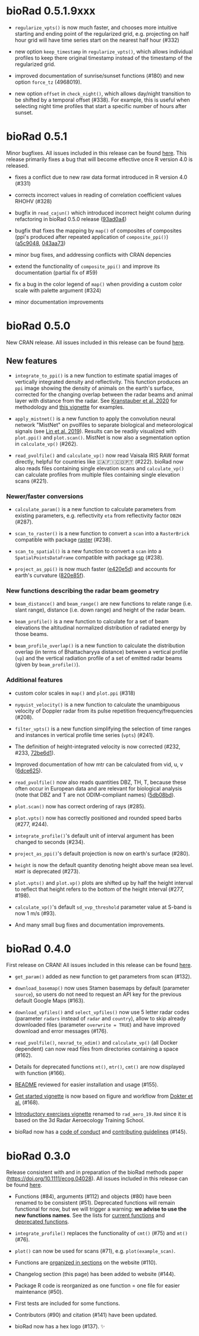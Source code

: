 # bioRad 0.5.1.9xxx

* `regularize_vpts()` is now much faster, and chooses more intuitive starting and ending point of the regularized grid, e.g. projecting on half hour grid will have time series start on the nearest half hour (#332)

* new option `keep_timestamp` in `regularize_vpts()`, which allows individual profiles to keep there original timestamp instead of the timestamp of the regularized grid.

* improved documentation of sunrise/sunset functions (#180) and new option `force_tz` (4968019).

* new option `offset` in `check_night()`, which allows day/night transition to be shifted by a temporal offset (#338). For example, this is useful when selecting night time profiles that start a specific number of hours after sunset.

# bioRad 0.5.1

Minor bugfixes. All issues included in this release can be found [here](https://github.com/adokter/bioRad/pull/334). This release primarily fixes a bug that will become effective once R version 4.0 is released.

* fixes a conflict due to new raw data format introduced in R version 4.0 (#331)

* corrects incorrect values in reading of correlation coefficient values RHOHV (#328)

* bugfix in `read_cajun()` which introduced incorrect height column during refactoring in bioRad 0.5.0 release ([93ad0a4](https://github.com/adokter/bioRad/commit/93ad0a4))

* bugfix that fixes the mapping by `map()` of composites of composites (ppi's produced after repeated application of `composite_ppi()`) ([a5c9048](https://github.com/adokter/bioRad/commit/a5c9048), [043aa73](https://github.com/adokter/bioRad/commit/043aa73))
* minor bug fixes, and addressing conflicts with CRAN depencies

* extend the functionality of `composite_ppi()` and improve its documentation (partial fix of #59)

* fix a bug in the color legend of `map()` when providing a custom color scale with palette argument (#324)

* minor documentation improvements

# bioRad 0.5.0

New CRAN release. All issues included in this release can be found [here](https://github.com/adokter/bioRad/milestone/6?closed=1).

## New features

* `integrate_to_ppi()` is a new function to estimate spatial images of vertically integrated density and reflectivity. This function produces an `ppi` image showing the density of animals on the earth's surface, corrected for the changing overlap between the radar beams and animal layer with distance from the radar. See [Kranstauber et al. 2020](https://doi.org/10.3390/rs12040635) for methodology and [this vignette](https://adokter.github.io/bioRad/articles/range_correction.html) for examples.

* `apply_mistnet()` is a new function to apply the convolution neural network "MistNet" on pvolfiles to separate biological and meteorological signals (see [Lin et al. 2019](https://doi.org/10.1111/2041-210X.13280)). Results can be readily visualized with `plot.ppi()` and `plot.scan()`. MistNet is now also a segmentation option in `calculate_vp()` (#262).

* `read_pvolfile()` and `calculate_vp()` now read Vaisala IRIS RAW format directly, helpful for countries like 🇨🇦🇫🇮🇨🇴🇵🇹 (#222). bioRad now also reads files containing single elevation scans and `calculate_vp()` can calculate profiles from multiple files containing single elevation scans (#221).

### Newer/faster conversions

* `calculate_param()` is a new function to calculate parameters from existing parameters, e.g. reflectivity `eta` from reflectivity factor `DBZH` (#287).

* `scan_to_raster()` is a new function to convert a `scan` into a `RasterBrick` compatible with package [raster](https://cran.r-project.org/package=raster) (#238).

* `scan_to_spatial()` is a new function to convert a `scan` into a `SpatialPointsDataFrame` compatible with package [sp](https://cran.r-project.org/package=sp) (#238).

* `project_as_ppi()` is now much faster ([e420e5d](https://github.com/adokter/bioRad/commit/e420e5d)) and accounts for earth's curvature ([820e85f](https://github.com/adokter/bioRad/commit/820e85f)).

### New functions describing the radar beam geometry

* `beam_distance()` and `beam_range()` are new functions to relate range (i.e. slant range), distance (i.e. down range) and height of the radar beam.

* `beam_profile()` is a new function to calculate for a set of beam elevations the altitudinal normalized distribution of radiated energy by those beams.

* `beam_profile_overlap()` is a new function to calculate the distribution overlap (in terms of Bhattacharyya distance) between a vertical profile (`vp`) and the vertical radiation profile of a set of emitted radar beams (given by `beam_profile()`).

### Additional features

* custom color scales in `map()` and `plot.ppi` (#318)

* `nyquist_velocity()` is a new function to calculate the unambiguous velocity of Doppler radar from its pulse repetition frequency/frequencies (#208).

* `filter_vpts()` is a new function simplifying the selection of time ranges and instances in vertical profile time series (`vpts`) (#241).

* The definition of height-integrated velocity is now corrected (#232, #233, [72be6d1](https://github.com/adokter/bioRad/commit/72be6d1)).

*  Improved documentation of how mtr can be calculated from vid, u, v ([6dce625](https://github.com/adokter/bioRad/commit/6dce625)).
 
* `read_pvolfile()` now also reads quantities DBZ, TH, T, because these often occur in European data and are relevant for biological analysis (note that DBZ and T are not ODIM-compliant names) ([5db08bd](https://github.com/adokter/bioRad/commit/5db08bd)).

* `plot.scan()` now has correct ordering of rays (#285).

* `plot.vpts()` now has correctly positioned and rounded speed barbs (#277, #244).

* `integrate_profile()`'s default unit of interval argument has been changed to seconds (#234).

* `project_as_ppi()`'s default projection is now on earth's surface (#280).

* `height` is now the default quantity denoting height above mean sea level. `HGHT` is deprecated (#273).

* `plot.vpts()` and `plot.vp()` plots are shifted up by half the height interval to reflect that height refers to the bottom of the height interval (#277, #198).

* `calculate_vp()`'s default `sd_vvp_threshold` parameter value at S-band is now 1 m/s (#93).

* And many small bug fixes and documentation improvements.

# bioRad 0.4.0

First release on CRAN! All issues included in this release can be found [here](https://github.com/adokter/bioRad/milestone/4?closed=1).

* `get_param()` added as new function to get parameters from scan (#132).

* `download_basemap()` now uses Stamen basemaps by default (parameter `source`), so users do not need to request an API key for the previous default Google Maps (#163).

* `download_vpfiles()` and `select_vpfiles()` now use 5 letter radar codes (parameter `radars` instead of `radar` and `country`), allow to skip already downloaded files (parameter `overwrite = TRUE`) and have improved download and error messages (#176).

* `read_pvolfile()`, `nexrad_to_odim()` and `calculate_vp()` (all Docker dependent) can now read files from directories containing a space (#162).

* Details for deprecated functions `mt()`, `mtr()`, `cmt()` are now displayed with function (#166).

* [README](https://adokter.github.io/bioRad) reviewed for easier installation and usage (#155).

* [Get started vignette](https://adokter.github.io/bioRad/articles/bioRad.html) is now based on figure and workflow from [Dokter et al.](https://doi.org/10.1111/ecog.04028) (#168).

* [Introductory exercises vignette](https://adokter.github.io/bioRad/articles/rad_aero_19.html) renamed to `rad_aero_19.Rmd` since it is based on the 3d Radar Aeroecology Training School.

* bioRad now has a [code of conduct](https://adokter.github.io/bioRad/CODE_OF_CONDUCT.html) and [contributing guidelines](https://adokter.github.io/bioRad/CONTRIBUTING.html) (#145).

# bioRad 0.3.0

Release consistent with and in preparation of the bioRad methods paper (https://doi.org/10.1111/ecog.04028). All issues included in this release can be found [here](https://github.com/adokter/bioRad/milestone/1?closed=1).

* Functions (#84), arguments (#112) and objects (#80) have been renamed to be consistent (#51). Deprecated functions will remain functional for now, but we will trigger a warning: **we advise to use the new functions names**. See the lists for [current functions](https://adokter.github.io/bioRad/reference/) and [deprecated functions](https://adokter.github.io/bioRad/reference/bioRad-deprecated.html).

* `integrate_profile()` replaces the functionality of `cmt()` (#75) and `mt()` (#76).

* `plot()` can now be used for scans (#71), e.g. `plot(example_scan)`.

* Functions are [organized in sections](https://adokter.github.io/bioRad/reference/) on the website (#110).

* Changelog section (this page) has been added to website (#144).

* Package R code is reorganized as one function = one file for easier maintenance (#50).

* First tests are included for some functions.

* Contributors (#90) and citation (#141) have been updated.

* bioRad now has a hex logo (#137). ✨
